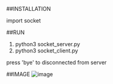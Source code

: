 ##INSTALLATION

import socket

##RUN

1. python3 socket_server.py
2. python3 socket_client.py


press 'bye' to disconnected from server



##IMAGE
![image](https://user-images.githubusercontent.com/23361796/83185832-4fb36f00-a14b-11ea-89b9-ef3ff6e77589.png)
